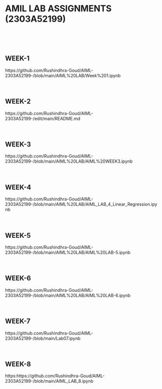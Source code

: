 <H1>AMIL LAB ASSIGNMENTS (2303A52199)</H1>
<BR><BR>
<BR>

<H2>WEEK-1</H2>https://github.com/Rushindhra-Goud/AIML-2303A52199-/blob/main/AIML%20LAB/Week%201.ipynb
<BR><BR>
<BR>

<H2>WEEK-2</H2>https://github.com/Rushindhra-Goud/AIML-2303A52199-/edit/main/README.md
<BR><BR>
<BR>

<H2>WEEK-3</H2>https://github.com/Rushindhra-Goud/AIML-2303A52199-/blob/main/AIML%20LAB/AIML%20WEEK3.ipynb
<BR><BR>
<BR>

<H2>WEEK-4</H2>https://github.com/Rushindhra-Goud/AIML-2303A52199-/blob/main/AIML%20LAB/AIML_LAB_4_Linear_Regression.ipynb
<BR><BR>
<BR>

<H2>WEEK-5</H2>https://github.com/Rushindhra-Goud/AIML-2303A52199-/blob/main/AIML%20LAB/AIML%20LAB-5.ipynb
<BR><BR>
<BR>

<H2>WEEK-6</H2>https://github.com/Rushindhra-Goud/AIML-2303A52199-/blob/main/AIML%20LAB/AIML%20LAB-6.ipynb
<BR><BR>
<BR>

<H2>WEEK-7</H2>https://github.com/Rushindhra-Goud/AIML-2303A52199-/blob/main/Lab07.ipynb
<BR><BR>
<BR>

<H2>WEEK-8</H2>https:https://github.com/Rushindhra-Goud/AIML-2303A52199-/blob/main/AIML_LAB_8.ipynb
<BR><BR>
<BR>


